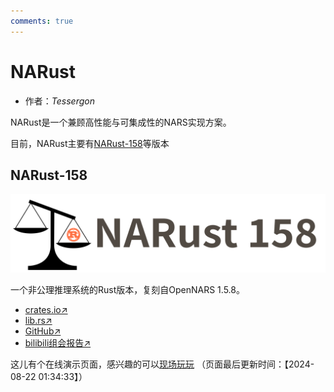 ```yaml
---
comments: true
---
```


# NARust

- 作者：*Tessergon*

NARust是一个兼顾高性能与可集成性的NARS实现方案。

目前，NARust主要有[NARust-158](#narust-158)等版本

## NARust-158

![logo](./../../image/impl/narust/narust-158.svg)

一个非公理推理系统的Rust版本，复刻自OpenNARS 1.5.8。

- [crates.io↗](https://crates.io/crates/narust-158)
- [lib.rs↗](https://lib.rs/narust-158)
- [GitHub↗](https://github.com/ARCJ137442/NARust-158)
- [bilibili组会报告↗](https://www.bilibili.com/video/BV1LxWYeBEiZ/?p=1)

这儿有个在线演示页面，感兴趣的可以[现场玩玩](./../../demo/narust-158/index.html)
（页面最后更新时间：【2024-08-22 01:34:33】）
